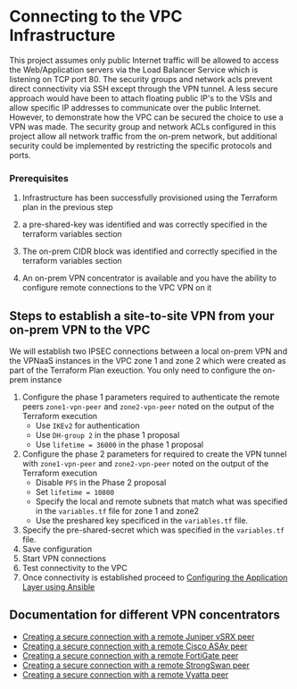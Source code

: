 # Connecting to the VPC Infrastructure
This project assumes only public Internet traffic will be allowed to access the Web/Application servers via the Load Balancer Service
which is listening on TCP port 80.  The security groups and network acls prevent direct connectivity via SSH except through the VPN tunnel.
A less secure approach would have been to attach floating public IP's to the VSIs and allow specific IP addresses to communicate over the public
Internet.   However, to demonstrate how the VPC can be secured the choice to use a VPN was made.  The security group and network ACLs configured in
this project allow all network traffic from the on-prem network, but additional security could be implemented by restricting the specific protocols
and ports.

### Prerequisites

1. Infrastructure has been successfully provisioned using the Terraform plan in the previous step

2. a pre-shared-key was identified and was correctly specified in the terraform variables section

3. The on-prem CIDR block was identified and correctly specified in the terraform variables section

4. An on-prem VPN concentrator is available and you have the ability to configure remote connections to the VPC VPN on it

## Steps to establish a site-to-site VPN from your on-prem VPN to the VPC

We will establish two IPSEC connections between a local on-prem VPN and the VPNaaS instances in the VPC zone 1 and zone 2
which were created as part of the Terraform Plan exeuction.   You only need to configure the on-prem instance

1. Configure the phase 1 parameters required to authenticate the remote peers `zone1-vpn-peer` and `zone2-vpn-peer` noted on the output of the Terraform execution
    - Use `IKEv2` for authentication
    - Use `DH-group 2` in the phase 1 proposal
    - Use `lifetime = 36000` in the phase 1 proposal
2. Configure the phase 2 parameters for required to create the VPN tunnel with `zone1-vpn-peer` and `zone2-vpn-peer` noted on the output of the Terraform execution
    - Disable `PFS` in the Phase 2 proposal
    - Set `lifetime = 10800`
    - Specify the local and remote subnets that match what was specified in the `variables.tf` file for zone 1 and zone2
    - Use the preshared key specificed in the `variables.tf` file. 
3. Specify the pre-shared-secret which was specified in the `variables.tf` file.
4. Save configuration
5. Start VPN connections
6. Test connectivity to the VPC
6. Once connectivity is established proceed to [Configuring the Application Layer using Ansible](ansible.md)


## Documentation for different VPN concentrators
- [Creating a secure connection with a remote Juniper vSRX peer](https://cloud.ibm.com/docs/vpc-on-classic-network?topic=vpc-on-classic-network-creating-a-secure-connection-with-a-remote-juniper-vsrx-peer)
- [Creating a secure connection with a remote Cisco ASAv peer](https://cloud.ibm.com/docs/vpc-on-classic-network?topic=vpc-on-classic-network-creating-a-secure-connection-with-a-remote-cisco-asav-peer)
- [Creating a secure connection with a remote FortiGate peer](https://cloud.ibm.com/docs/vpc-on-classic-network?topic=vpc-on-classic-network-creating-a-secure-connection-with-a-remote-fortigate-peer)
- [Creating a secure connection with a remote StrongSwan peer](https://cloud.ibm.com/docs/vpc-on-classic-network?topic=vpc-on-classic-network-creating-a-secure-connection-with-a-remote-strongswan-peer)
- [Creating a secure connection with a remote Vyatta peer](https://cloud.ibm.com/docs/vpc-on-classic-network?topic=vpc-on-classic-network-creating-a-secure-connection-with-a-remote-vyatta-peer
)